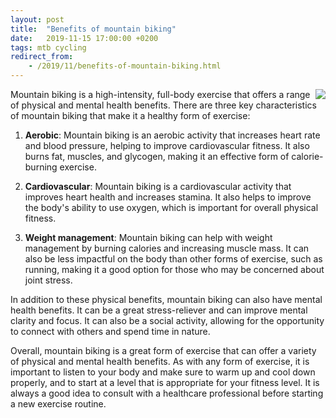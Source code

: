 ```yaml
---
layout: post
title:  "Benefits of mountain biking"
date:   2019-11-15 17:00:00 +0200
tags: mtb cycling
redirect_from:
    - /2019/11/benefits-of-mountain-biking.html
---
```


<img style="float: right;" src="https://i.imgur.com/mBJvvdRm.jpg?1">
Mountain biking is a high-intensity, full-body exercise that offers a range of physical and mental health benefits. There are three key characteristics of mountain biking that make it a healthy form of exercise:

1. **Aerobic**: Mountain biking is an aerobic activity that increases heart rate and blood pressure, helping to improve cardiovascular fitness. It also burns fat, muscles, and glycogen, making it an effective form of calorie-burning exercise.

2. **Cardiovascular**: Mountain biking is a cardiovascular activity that improves heart health and increases stamina. It also helps to improve the body's ability to use oxygen, which is important for overall physical fitness.

3. **Weight management**: Mountain biking can help with weight management by burning calories and increasing muscle mass. It can also be less impactful on the body than other forms of exercise, such as running, making it a good option for those who may be concerned about joint stress.

In addition to these physical benefits, mountain biking can also have mental health benefits. It can be a great stress-reliever and can improve mental clarity and focus. It can also be a social activity, allowing for the opportunity to connect with others and spend time in nature.

Overall, mountain biking is a great form of exercise that can offer a variety of physical and mental health benefits. As with any form of exercise, it is important to listen to your body and make sure to warm up and cool down properly, and to start at a level that is appropriate for your fitness level. It is always a good idea to consult with a healthcare professional before starting a new exercise routine.

